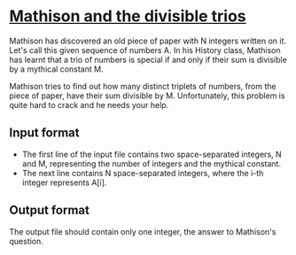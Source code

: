 # [Mathison and the divisible trios][link]

Mathison has discovered an old piece of paper with N integers written on it. Let's call this given sequence of numbers A. In his History class, Mathison has learnt that a trio of numbers is special if and only if their sum is divisible by a mythical constant M.

Mathison tries to find out how many distinct triplets of numbers, from the piece of paper, have their sum divisible by M. Unfortunately, this problem is quite hard to crack and he needs your help.

## Input format

- The first line of the input file contains two space-separated integers, N and M, representing the number of integers and the mythical constant.
- The next line contains N space-separated integers, where the i-th integer represents A[i].

## Output format

The output file should contain only one integer, the answer to Mathison's question.

[link]: https://www.hackerearth.com/practice/data-structures/hash-tables/basics-of-hash-tables/practice-problems/algorithm/mathison-and-the-divisible-trio-a0a169b0/
